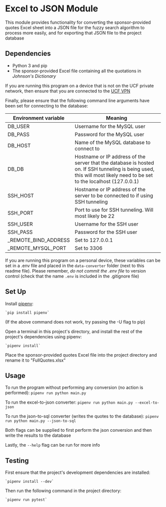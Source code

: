 # Excel to JSON Module
This module provides functionality for converting the sponsor-provided
quotes Excel sheet into a JSON file for the fuzzy search algorithm
to process more easily, and for exporting that JSON file to
the project database

## Dependencies
- Python 3 and pip
- The sponsor-provided Excel file containing all the quotations in
_Johnson's Dictionary_

If you are running this program on a device that is not on the UCF
private network, then ensure that you are connected to the [UCF VPN](https://ucf.service-now.com/ucfit?id=kb_article&sys_id=ff89f4764f45e200be64f0318110c763)

Finally, please ensure that the following command line arguments have been set
for connecting to the database:

| Environment variable 	| Meaning                                                                                                                                                                	|
|----------------------	|------------------------------------------------------------------------------------------------------------------------------------------------------------------------	|
| DB_USER              	| Username for the MySQL user                                                                                                                                            	|
| DB_PASS              	| Password for the MySQL user                                                                                                                                            	|
| DB_HOST              	| Name of the MySQL database to connect to                                                                                                                               	|
| DB_DB                	| Hostname or IP address of the server that the database is hosted on. If SSH tunneling is being used, this will most likely need to be set to the localhost (127.0.0.1) 	|
| SSH_HOST             	| Hostname or IP address of the server to be connected to if using SSH tunneling                                                                                         	|
| SSH_PORT             	| Port to use for SSH tunneling. Will most likely be 22                                                                                                                  	|
| SSH_USER             	| Username for the SSH user                                                                                                                                              	|
| SSH_PASS             	| Password for the SSH user                                                                                                                                              	|
| _REMOTE_BIND_ADDRESS 	| Set to 127.0.0.1                                                                                                                                                       	|
| _REMOTE_MYSQL_PORT   	| Set to 3306                                                                                                                                                            	|

If you are running this program on a personal device, these variables can be
set in a .env file and placed in the `data-converter` folder (next to
this readme file). Please remember, _do not commit the .env file_
to version control (check that the name `.env` is included
in the .gitignore file)

## Set Up
Install [pipenv](https://pypi.org/project/pipenv/):

    `pip install pipenv`

(If the above command does not work, try passing the -U flag to pip)

Open a terminal in this project's directory, and install the rest
of the project's dependencies using pipenv:
    
    `pipenv install`

Place the sponsor-provided quotes Excel file into the project directory
and rename it to "FullQuotes.xlsx"

## Usage
To run the program without performing any conversion (no action is performed):
    `pipenv run python main.py`

To run the excel-to-json converter:
    `pipenv run python main.py --excel-to-json`

To run the json-to-sql converter (writes the quotes to the database):
    `pipenv run python main.py --json-to-sql`

Both flags can be supplied to first perform the json conversion and
then write the results to the database

Lastly, the `--help` flag can be run for more info

## Testing
First ensure that the project's development dependencies are installed:

    `pipenv install --dev`

Then run the following command in the project directory:

    `pipenv run pytest`
